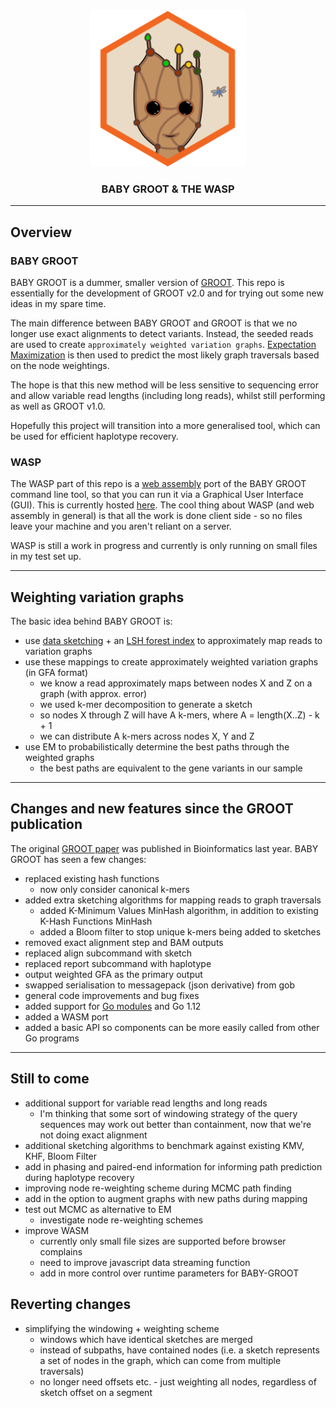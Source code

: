 <div align="center">
					<object type="image/png" data="wasm/assets/images/baby-groot.svg" width="250">
						<img src="https://github.com/will-rowe/baby-groot/raw/master/misc/baby-groot-logo.png" alt="logo" width="250">
					</object>
    <h3>BABY GROOT & THE WASP</h3>
</div>

***

## Overview

### BABY GROOT

BABY GROOT is a dummer, smaller version of [GROOT](https://github.com/will-rowe/groot). This repo is essentially for the development of GROOT v2.0 and for trying out some new ideas in my spare time.

The main difference between BABY GROOT and GROOT is that we no longer use exact alignments to detect variants. Instead, the seeded reads are used to create `approximately weighted variation graphs`. [Expectation Maximization](https://www.statisticshowto.datasciencecentral.com/em-algorithm-expectation-maximization/) is then used to predict the most likely graph traversals based on the node weightings.

The hope is that this new method will be less sensitive to sequencing error and allow variable read lengths (including long reads), whilst still performing as well as GROOT v1.0.

Hopefully this project will transition into a more generalised tool, which can be used for efficient haplotype recovery.


### WASP

The WASP part of this repo is a [web assembly](https://developer.mozilla.org/en-US/docs/WebAssembly) port of the BABY GROOT command line tool, so that you can run it via a Graphical User Interface (GUI). This is currently hosted [here](https://will-rowe.github.io/baby-groot/). The cool thing about WASP (and web assembly in general) is that all the work is done client side - so no files leave your machine and you aren't reliant on a server.

WASP is still a work in progress and currently is only running on small files in my test set up.

***

## Weighting variation graphs

The basic idea behind BABY GROOT is:

* use [data sketching](https://github.com/will-rowe/genome-sketching) + an [LSH forest index](http://infolab.stanford.edu/~bawa/Pub/similarity.pdf) to approximately map reads to variation graphs
* use these mappings to create approximately weighted variation graphs (in GFA format)
  * we know a read approximately maps between nodes X and Z on a graph (with approx. error)
  * we used k-mer decomposition to generate a sketch
  * so nodes X through Z will have A k-mers, where A = length(X..Z) - k + 1 
  * we can distribute A k-mers across nodes X, Y and Z
* use EM to probabilistically determine the best paths through the weighted graphs
  * the best paths are equivalent to the gene variants in our sample

***

## Changes and new features since the GROOT publication

The original [GROOT paper](https://academic.oup.com/bioinformatics/article/34/21/3601/4995843) was published in Bioinformatics last year. BABY GROOT has seen a few changes:

* replaced existing hash functions
  * now only consider canonical k-mers
* added extra sketching algorithms for mapping reads to graph traversals
  * added K-Minimum Values MinHash algorithm, in addition to existing K-Hash Functions MinHash
  * added a Bloom filter to stop unique k-mers being added to sketches
* removed exact alignment step and BAM outputs
* replaced align subcommand with sketch
* replaced report subcommand with haplotype
* output weighted GFA as the primary output
* swapped serialisation to messagepack (json derivative) from gob
* general code improvements and bug fixes
* added support for [Go modules](https://github.com/golang/go/wiki/Modules) and Go 1.12
* added a WASM port
* added a basic API so components can be more easily called from other Go programs

***

## Still to come

* additional support for variable read lengths and long reads
  * I'm thinking that some sort of windowing strategy of the query sequences may work out better than containment, now that we're not doing exact alignment
* additional sketching algorithms to benchmark against existing KMV, KHF, Bloom Filter
* add in phasing and paired-end information for informing path prediction during haplotype recovery
* improving node re-weighting scheme during MCMC path finding
* add in the option to augment graphs with new paths during mapping
* test out MCMC as alternative to EM
  * investigate node re-weighting schemes
* improve WASM
  * currently only small file sizes are supported before browser complains
  * need to improve javascript data streaming function
  * add in more control over runtime parameters for BABY-GROOT


## Reverting changes

* simplifying the windowing + weighting scheme
  * windows which have identical sketches are merged
  * instead of subpaths, have contained nodes (i.e. a sketch represents a set of nodes in the graph, which can come from multiple traversals)
  * no longer need offsets etc. - just weighting all nodes, regardless of sketch offset on a segment